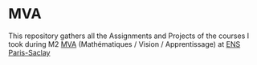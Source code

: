 # MVA 

This repository gathers all the Assignments and Projects of the courses I took during M2 [MVA](http://math.ens-paris-saclay.fr/version-francaise/formations/master-mva/) (Mathématiques / Vision / Apprentissage) at [ENS Paris-Saclay](http://ens-paris-saclay.fr)
